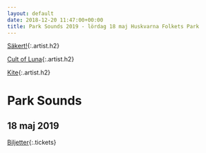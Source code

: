 ```yaml
---
layout: default
date: 2018-12-20 11:47:00+00:00
title: Park Sounds 2019 - lördag 18 maj Huskvarna Folkets Park
---
```


[Säkert!](/artister/sakert/){:.artist.h2}

[Cult of Luna](/artister/cult-of-luna/){:.artist.h2}

[Kite](/artister/kite/){:.artist.h2}


# Park Sounds 
## 18 maj 2019

[Biljetter](https://secure.tickster.com/mcpx1mu3pkb29hl){:.tickets}

<!--
{:.h3}

Park Sounds är en årligt återkommande festival i Huskvarna Folket Park. Årets upplaga av Park Sounds äger rum lördagen den 18 maj 2019. Vår publik får uppleva ett tiotal band och artister på våra två scener, inramat av en klassisk folkparksmiljö. På området finns det också mat och dryck. 

2019 är tredje året för festivalen. Tidigare år har bland andra The Hives, Raised Fist, Tove Styrke, Johnossi, Sara Klang, Kvelertak, Hurula, Jens Lekman och många fler stått på scen. Park Sounds arrangeras av föreningen 1934.
-->